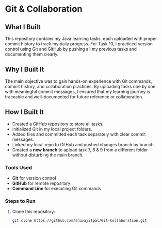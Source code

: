 # Git & Collaboration  
## What I Built  
This repository contains my Java learning tasks, each uploaded with proper commit history to track my daily progress. For Task 10, I practiced version control using Git and GitHub by pushing all my previous tasks and documenting them clearly.  
## Why I Built It  
The main objective was to gain hands-on experience with Git commands, commit history, and collaboration practices. By uploading tasks one by one with meaningful commit messages, I ensured that my learning journey is traceable and well-documented for future reference or collaboration.  
## How I Built It  
- Created a GitHub repository to store all tasks.  
- Initialized Git in my local project folders.  
- Added files and committed each task separately with clear commit messages.  
- Linked my local repo to GitHub and pushed changes branch by branch.  
- Created a **new branch** to upload task 7, 8 & 9 from a different folder without disturbing the main branch.  
### Tools Used  
- **Git** for version control  
- **GitHub** for remote repository
- **Command Line** for executing Git commands  
### Steps to Run  
1. Clone this repository:  
   ```bash
   git clone https://github.com/shuvajitpal/Git-Collaboration.git
